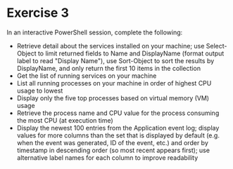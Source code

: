 # Exercise 3

In an interactive PowerShell session, complete the following:

* Retrieve detail about the services installed on your machine; use Select-Object to limit returned fields to Name and DisplayName (format output label to read "Display Name"), use Sort-Object to sort the results by DisplayName, and only return the first 10 items in the collection
* Get the list of running services on your machine
* List all running processes on your machine in order of highest CPU usage to lowest
* Display only the five top processes based on virtual memory (VM) usage
* Retrieve the process name and CPU value for the process consuming the most CPU (at execution time)
* Display the newest 100 entries from the Application event log; display values for more columns than the set that is displayed by default (e.g. when the event was generated, ID of the event, etc.) and order by timestamp in descending order (so most recent appears first); use alternative label names for each column to improve readability
